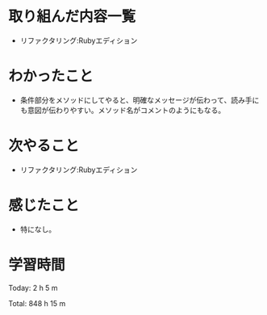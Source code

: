 # 取り組んだ内容一覧
- リファクタリング:Rubyエディション

# わかったこと
- 条件部分をメソッドにしてやると、明確なメッセージが伝わって、読み手にも意図が伝わりやすい。メソッド名がコメントのようにもなる。

# 次やること
- リファクタリング:Rubyエディション

# 感じたこと
- 特になし。

# 学習時間
Today: 2 h 5 m

Total: 848 h 15 m
